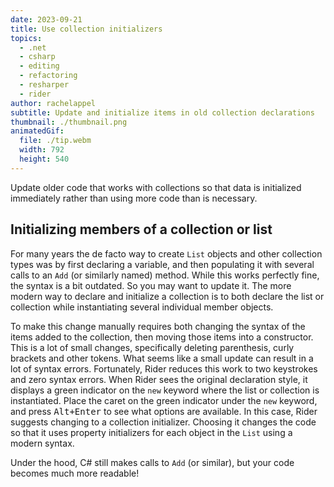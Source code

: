 ```yaml
---
date: 2023-09-21
title: Use collection initializers
topics:
  - .net
  - csharp
  - editing
  - refactoring
  - resharper
  - rider
author: rachelappel
subtitle: Update and initialize items in old collection declarations
thumbnail: ./thumbnail.png
animatedGif:
  file: ./tip.webm
  width: 792
  height: 540
---
```


Update older code that works with collections so that data is initialized
immediately rather than using more code than is necessary.

## Initializing members of a collection or list

For many years the de facto way to create `List` objects and other collection types was by first declaring a variable, and then populating it with several calls to an `Add` (or similarly named) method.
While this works perfectly fine, the syntax is a bit outdated. So you may want to update it. The more modern way to declare and initialize a collection is to both declare the list or collection while instantiating several individual member objects.

To make this change manually requires both changing the syntax of the items added to the collection, then moving those items into a constructor. This is a lot of small changes, specifically deleting parenthesis, curly brackets and other tokens. What seems like a small update can result in a lot of syntax errors.
Fortunately, Rider reduces this work to two keystrokes and zero syntax errors. When Rider sees the original declaration style, it displays a green indicator on the `new` keyword where the list or collection is instantiated.
Place the caret on the green indicator under the `new` keyword, and press <kbd>Alt+Enter</kbd> to see what options are available. In this case, Rider suggests changing to a collection initializer.
Choosing it changes the code so that it uses property initializers for each object in the `List` using a modern syntax.

Under the hood, C# still makes calls to `Add` (or similar), but your code becomes much more readable!
